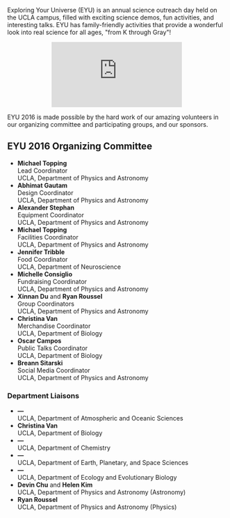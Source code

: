 Exploring Your Universe (EYU) is an annual science outreach day held on the UCLA campus, filled with exciting science demos, fun activities, and interesting talks. EYU has family-friendly activities that provide a wonderful look into real science for all ages, "from K through Gray"!

<div class="video-container">
	<center><iframe src="https://www.youtube-nocookie.com/embed/doC6Rd93YyA?rel=0" frameborder="0" allowfullscreen></iframe></center>
</div>

EYU 2016 is made possible by the hard work of our amazing volunteers in our organizing committee and participating groups, and our sponsors.

## EYU 2016 Organizing Committee

* **Michael Topping**<br>Lead Coordinator<br>UCLA, Department of Physics and Astronomy
* **Abhimat Gautam**<br>Design Coordinator<br>UCLA, Department of Physics and Astronomy
* **Alexander Stephan**<br>Equipment Coordinator<br>UCLA, Department of Physics and Astronomy
* **Michael Topping**<br>Facilities Coordinator<br>UCLA, Department of Physics and Astronomy
* **Jennifer Tribble**<br>Food Coordinator<br>UCLA, Department of Neuroscience
* **Michelle Consiglio**<br>Fundraising Coordinator<br>UCLA, Department of Physics and Astronomy
* **Xinnan Du** and **Ryan Roussel**<br>Group Coordinators<br>UCLA, Department of Physics and Astronomy
* **Christina Van**<br>Merchandise Coordinator<br>UCLA, Department of Biology
* **Oscar Campos**<br>Public Talks Coordinator<br>UCLA, Department of Biology
* **Breann Sitarski**<br>Social Media Coordinator<br>UCLA, Department of Physics and Astronomy

### Department Liaisons
* **—**<br>UCLA, Department of Atmospheric and Oceanic Sciences
* **Christina Van**<br>UCLA, Department of Biology
* **—**<br>UCLA, Department of Chemistry
* **—**<br>UCLA, Department of Earth, Planetary, and Space Sciences
* **—**<br>UCLA, Department of Ecology and Evolutionary Biology
* **Devin Chu** and **Helen Kim**<br>UCLA, Department of Physics and Astronomy (Astronomy)
* **Ryan Roussel**<br>UCLA, Department of Physics and Astronomy (Physics)